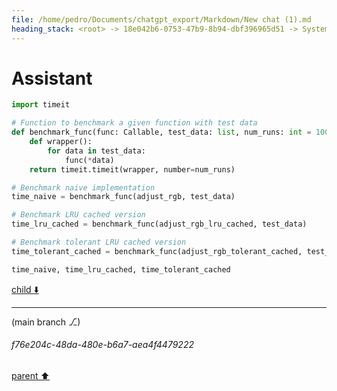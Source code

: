 ```yaml
---
file: /home/pedro/Documents/chatgpt_export/Markdown/New chat (1).md
heading_stack: <root> -> 18e042b6-0753-47b9-8b94-dbf396965d51 -> System -> 705df361-3567-44f4-ad9c-70bb5d82744c -> System -> aaa29996-ddf3-403a-a4bb-fdfc7ef52d1a -> User -> 29be782a-5014-4a86-af90-9005dfcedffd -> Assistant -> Naive Implementation -> LRU Cached Version -> 1b9602eb-4a57-4178-bdd7-e7b55fca4a3b -> Assistant -> 7a2ff30b-7f64-44c1-9cf3-ce1be5a8528d -> Tool -> da282554-170d-416f-9f9d-d980cbed2faa -> Assistant -> Tolerant LRU Cache Implementation -> b712a863-6a4b-4b23-85ee-109191da28fa -> Assistant -> 5663a5e3-9e34-4b5d-b20e-2a69ee6dcc7a -> Tool -> 0dfe1cb7-16b8-48fe-8058-9a3cd43dfeec -> Assistant -> Benchmarking -> 6a015b36-32b5-407d-b23e-1ca689cf3200 -> Assistant -> 84651923-f448-4370-8451-cabc45f4c360 -> Tool -> 6d250cf1-e160-4db9-a806-517164fd8aea -> Assistant -> 10182347-e97a-49d4-83de-865d8a7b8104 -> Assistant -> aaa2b100-8b2b-41ef-b5df-9c1650a616c3 -> User -> cadb7b51-0796-4d21-ad04-16485f480d89 -> Assistant
---
```

# Assistant

```python
import timeit

# Function to benchmark a given function with test data
def benchmark_func(func: Callable, test_data: list, num_runs: int = 1000) -> float:
    def wrapper():
        for data in test_data:
            func(*data)
    return timeit.timeit(wrapper, number=num_runs)

# Benchmark naive implementation
time_naive = benchmark_func(adjust_rgb, test_data)

# Benchmark LRU cached version
time_lru_cached = benchmark_func(adjust_rgb_lru_cached, test_data)

# Benchmark tolerant LRU cached version
time_tolerant_cached = benchmark_func(adjust_rgb_tolerant_cached, test_data)

time_naive, time_lru_cached, time_tolerant_cached
```

[child ⬇️](#f76e204c-48da-480e-b6a7-aea4f4479222)

---

(main branch ⎇)
###### f76e204c-48da-480e-b6a7-aea4f4479222
[parent ⬆️](#cadb7b51-0796-4d21-ad04-16485f480d89)
